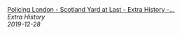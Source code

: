 <!--2024-07-21 00:21:39-->
<div class="yb">
  <a class="nodecor" href="/index.html?istoriya/policing_london_-_scotland_yard_at_last_-_extra_history_-_part_5">
    <img class="preview" data-videoid="qprhL2Jh2Ds" src="https://i.ytimg.com/vi/qprhL2Jh2Ds/hqdefault.jpg" align="middle" alt="">
  </a>
  <div class="inlbl text">
    <a class="nodecor" href="/index.html?istoriya/policing_london_-_scotland_yard_at_last_-_extra_history_-_part_5">Policing London - Scotland Yard at Last - Extra History -...</a><br>
    <i class="smaller2">Extra History</i><br>
    <i class="smaller3">2019-12-28</i>
  </div>
</div>
